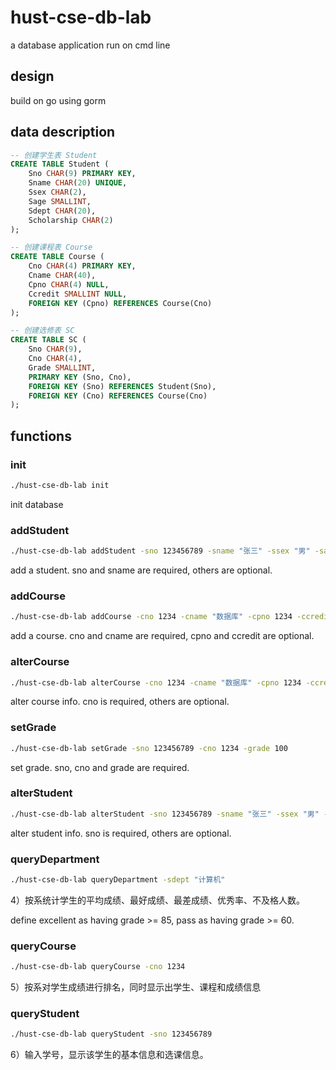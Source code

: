 # hust-cse-db-lab

a database application run on cmd line

## design

build on go using gorm

## data description

```sql
-- 创建学生表 Student
CREATE TABLE Student (
    Sno CHAR(9) PRIMARY KEY,
    Sname CHAR(20) UNIQUE,
    Ssex CHAR(2),
    Sage SMALLINT,
    Sdept CHAR(20),
    Scholarship CHAR(2)
);

-- 创建课程表 Course
CREATE TABLE Course (
    Cno CHAR(4) PRIMARY KEY,
    Cname CHAR(40),
    Cpno CHAR(4) NULL,
    Ccredit SMALLINT NULL,
    FOREIGN KEY (Cpno) REFERENCES Course(Cno)
);

-- 创建选修表 SC
CREATE TABLE SC (
    Sno CHAR(9),
    Cno CHAR(4),
    Grade SMALLINT,
    PRIMARY KEY (Sno, Cno),
    FOREIGN KEY (Sno) REFERENCES Student(Sno),
    FOREIGN KEY (Cno) REFERENCES Course(Cno)
);
```

## functions

### init

```bash
./hust-cse-db-lab init
```
init database

### addStudent

```bash
./hust-cse-db-lab addStudent -sno 123456789 -sname "张三" -ssex "男" -sage 20 -sdept "计算机" -scholarship "是"
```
add a student. sno and sname are required, others are optional.

### addCourse

```bash
./hust-cse-db-lab addCourse -cno 1234 -cname "数据库" -cpno 1234 -ccredit 4
```
add a course. cno and cname are required, cpno and ccredit are optional.

### alterCourse

```bash
./hust-cse-db-lab alterCourse -cno 1234 -cname "数据库" -cpno 1234 -ccredit 4
```
alter course info. cno is required, others are optional.

### setGrade

```bash
./hust-cse-db-lab setGrade -sno 123456789 -cno 1234 -grade 100
```
set grade. sno, cno and grade are required.

### alterStudent

```bash
./hust-cse-db-lab alterStudent -sno 123456789 -sname "张三" -ssex "男" -sage 20 -sdept "计算机" -scholarship "是"
```
alter student info. sno is required, others are optional.


### queryDepartment

```bash
./hust-cse-db-lab queryDepartment -sdept "计算机"
```
4）按系统计学生的平均成绩、最好成绩、最差成绩、优秀率、不及格人数。

define excellent as having grade >= 85, pass as having grade >= 60.

### queryCourse

```bash
./hust-cse-db-lab queryCourse -cno 1234
```
5）按系对学生成绩进行排名，同时显示出学生、课程和成绩信息

### queryStudent

```bash
./hust-cse-db-lab queryStudent -sno 123456789
```
6）输入学号，显示该学生的基本信息和选课信息。
